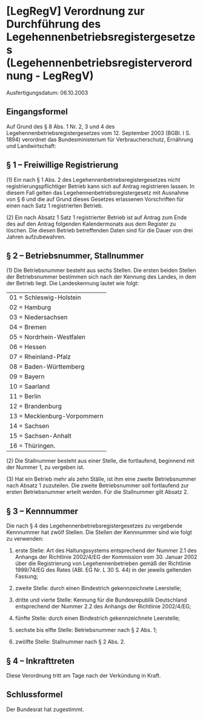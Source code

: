 # [LegRegV] Verordnung zur Durchführung des Legehennenbetriebsregistergesetzes  (Legehennenbetriebsregisterverordnung - LegRegV)

Ausfertigungsdatum: 06.10.2003

 

## Eingangsformel

Auf Grund des § 8 Abs. 1 Nr. 2, 3 und 4 des Legehennenbetriebsregistergesetzes vom 12. September 2003 (BGBl. I S. 1894) verordnet das Bundesministerium für Verbraucherschutz, Ernährung und Landwirtschaft:


## § 1 – Freiwillige Registrierung

(1) Ein nach § 1 Abs. 2 des Legehennenbetriebsregistergesetzes nicht registrierungspflichtiger Betrieb kann sich auf Antrag registrieren lassen. In diesem Fall gelten das Legehennenbetriebsregistergesetz mit Ausnahme von § 6 und die auf Grund dieses Gesetzes erlassenen Vorschriften für einen nach Satz 1 registrierten Betrieb.

(2) Ein nach Absatz 1 Satz 1 registrierter Betrieb ist auf Antrag zum Ende des auf den Antrag folgenden Kalendermonats aus dem Register zu löschen. Die diesen Betrieb betreffenden Daten sind für die Dauer von drei Jahren aufzubewahren.


## § 2 – Betriebsnummer, Stallnummer

(1) Die Betriebsnummer besteht aus sechs Stellen. Die ersten beiden Stellen der Betriebsnummer bestimmen sich nach der Kennung des Landes, in dem der Betrieb liegt. Die Landeskennung lautet wie folgt:  

|                             |
|:----------------------------|
| 01 = Schleswig-Holstein     |
| 02 = Hamburg                |
| 03 = Niedersachsen          |
| 04 = Bremen                 |
| 05 = Nordrhein-Westfalen    |
| 06 = Hessen                 |
| 07 = Rheinland-Pfalz        |
| 08 = Baden-Württemberg      |
| 09 = Bayern                 |
| 10 = Saarland               |
| 11 = Berlin                 |
| 12 = Brandenburg            |
| 13 = Mecklenburg-Vorpommern |
| 14 = Sachsen                |
| 15 = Sachsen-Anhalt         |
| 16 = Thüringen.             |

(2) Die Stallnummer besteht aus einer Stelle, die fortlaufend, beginnend mit der Nummer 1, zu vergeben ist.

(3) Hat ein Betrieb mehr als zehn Ställe, ist ihm eine zweite Betriebsnummer nach Absatz 1 zuzuteilen. Die zweite Betriebsnummer soll fortlaufend zur ersten Betriebsnummer erteilt werden. Für die Stallnummer gilt Absatz 2.


## § 3 – Kennnummer

Die nach § 4 des Legehennenbetriebsregistergesetzes zu vergebende Kennnummer hat zwölf Stellen. Die Stellen der Kennnummer sind wie folgt zu verwenden:

1. erste Stelle: Art des Haltungssystems entsprechend der Nummer 2.1 des Anhangs der Richtlinie 2002/4/EG der Kommission vom 30. Januar 2002 über die Registrierung von Legehennenbetrieben gemäß der Richtlinie 1999/74/EG des Rates (ABl. EG Nr. L 30 S. 44) in der jeweils geltenden Fassung;

2. zweite Stelle: durch einen Bindestrich gekennzeichnete Leerstelle;

3. dritte und vierte Stelle: Kennung für die Bundesrepublik Deutschland entsprechend der Nummer 2.2 des Anhangs der Richtlinie 2002/4/EG;

4. fünfte Stelle: durch einen Bindestrich gekennzeichnete Leerstelle;

5. sechste bis elfte Stelle: Betriebsnummer nach § 2 Abs. 1;

6. zwölfte Stelle: Stallnummer nach § 2 Abs. 2.


## § 4 – Inkrafttreten

Diese Verordnung tritt am Tage nach der Verkündung in Kraft.


## Schlussformel

Der Bundesrat hat zugestimmt.
